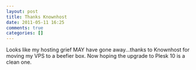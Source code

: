 ```yaml
---
layout: post
title: Thanks Knownhost
date: 2011-05-11 16:25
comments: true
categories: []
---
```

<div class="posterous_autopost">

Looks like my hosting grief MAY have gone away...thanks to Knownhost for moving my VPS to a beefier box. Now hoping the upgrade to Plesk 10 is a clean one.

</div>
